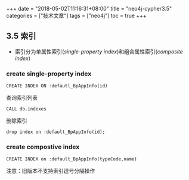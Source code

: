 +++
date = "2018-05-02T11:16:31+08:00" title = "neo4j-cypher3.5" categories = ["技术文章"] tags = ["neo4j"] toc = true
+++

## 3.5 索引

- 索引分为单属性索引(*single-property index*)和组合属性索引(*composite index*)

### create single-property index

```cypher
CREATE INDEX ON :defautl_BpAppInfo(id)
```

查询索引列表

```cypher
CALL db.indexes
```

删除索引

```
drop index on :default_BpAppInfo(id);
```

### create compostive index

```cypher
CREATE INDEX on :default_BpAppInfo(typeCode,name)
```

注意：旧版本不支持索引逗号分隔操作
